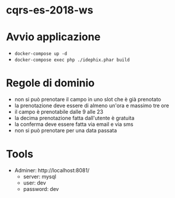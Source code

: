 # cqrs-es-2018-ws


# Avvio applicazione

- `docker-compose up -d`
- `docker-compose exec php ./idephix.phar build`

# Regole di dominio

- non si può prenotare il campo in uno slot che è già prenotato
- la prenotazione deve essere di almeno un'ora e massimo tre ore
- il campo è prenotabile dalle 9 alle 23
- la decima prenotazione fatta dall'utente è gratuita
- la conferma deve essere fatta via email e via sms
- non si può prenotare per una data passata

# Tools

- Adminer: http://localhost:8081/
    - server: mysql
    - user: dev
    - password: dev
